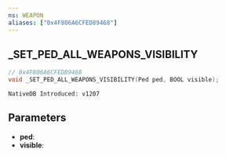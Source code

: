 ```yaml
---
ns: WEAPON
aliases: ["0x4F806A6CFED89468"]
---
```

## _SET_PED_ALL_WEAPONS_VISIBILITY

```c
// 0x4F806A6CFED89468
void _SET_PED_ALL_WEAPONS_VISIBILITY(Ped ped, BOOL visible);
```

```
NativeDB Introduced: v1207
```

## Parameters
* **ped**:
* **visible**:
